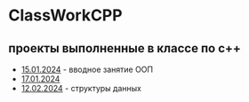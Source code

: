 # ClassWorkCPP
## проекты выполненные в классе по с++
- [15.01.2024](15.01.2024) - вводное занятие ООП
- [17.01.2024](17.01.2024)
- [12.02.2024](12.02.2024) - структуры данных
